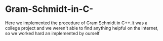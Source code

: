 # Gram-Schmidt-in-C-
Here we implemented the procedure of Gram Schmidt in C++.It was a college project and we weren't able to find anything helpful on the internet, so we worked hard an implemented by ourself
